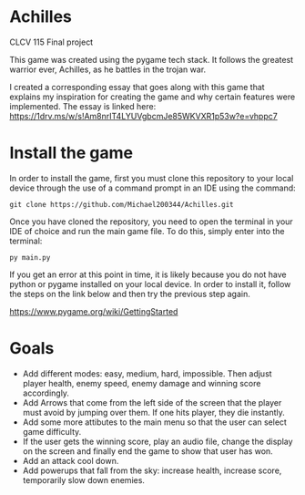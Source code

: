 # Achilles
CLCV 115 Final project

This game was created using the pygame tech stack. It follows the greatest warrior ever, Achilles, as he battles in the trojan war.

I created a corresponding essay that goes along with this game that explains my inspiration for creating the game and why certain features were implemented. The essay is linked here: https://1drv.ms/w/s!Am8nrIT4LYUVgbcmJe85WKVXR1p53w?e=vhppc7


# Install the game

In order to install the game, first you must clone this repository to your local device through the use of a command prompt in an IDE using the command:
```
git clone https://github.com/Michael200344/Achilles.git
```
Once you have cloned the repository, you need to open the terminal in your IDE of choice and run the main game file. To do this, simply enter into the terminal:
```
py main.py
```
If you get an error at this point in time, it is likely because you do not have python or pygame installed on your local device. In order to install it, follow the steps on the link below and then try the previous step again.

https://www.pygame.org/wiki/GettingStarted

# Goals
- Add different modes: easy, medium, hard, impossible. Then adjust player health, enemy speed, enemy damage and winning score accordingly.
- Add Arrows that come from the left side of the screen that the player must avoid by jumping over them. If one hits player, they die instantly.
- Add some more attibutes to the main menu so that the user can select game difficulty.
- If the user gets the winning score, play an audio file, change the display on the screen and finally end the game to show that user has won.
- Add an attack cool down.
- Add powerups that fall from the sky: increase health, increase score, temporarily slow down enemies.
